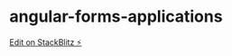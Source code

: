 # angular-forms-applications

[Edit on StackBlitz ⚡️](https://stackblitz.com/edit/angular-forms-applications)
